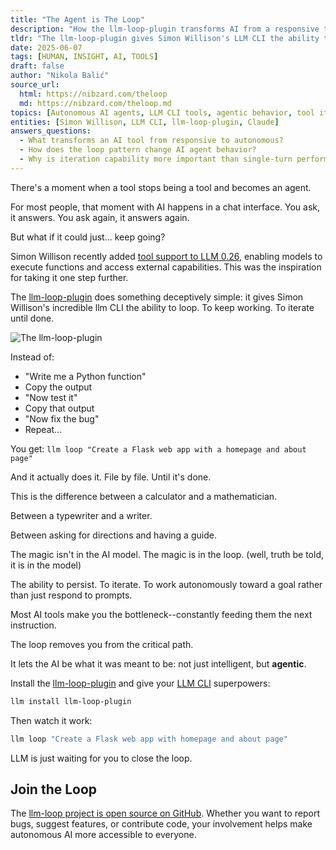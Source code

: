 ```yaml
---
title: "The Agent is The Loop"
description: "How the llm-loop-plugin transforms AI from a responsive tool into an autonomous agent that iterates until done."
tldr: "The llm-loop-plugin gives Simon Willison's LLM CLI the ability to loop and iterate autonomously. Instead of being a bottleneck feeding prompts one by one, you can set a goal and watch it work file by file until complete. The magic isn't in the AI model—it's in the loop."
date: 2025-06-07
tags: [HUMAN, INSIGHT, AI, TOOLS]
draft: false
author: "Nikola Balić"
source_url:
  html: https://nibzard.com/theloop
  md: https://nibzard.com/theloop.md
topics: [Autonomous AI agents, LLM CLI tools, agentic behavior, tool iteration, workflow automation]
entities: [Simon Willison, LLM CLI, llm-loop-plugin, Claude]
answers_questions:
  - What transforms an AI tool from responsive to autonomous?
  - How does the loop pattern change AI agent behavior?
  - Why is iteration capability more important than single-turn performance?
---
```


There's a moment when a tool stops being a tool and becomes an agent.

For most people, that moment with AI happens in a chat interface. You ask, it answers. You ask again, it answers again.

But what if it could just... keep going?

Simon Willison recently added [tool support to LLM 0.26](https://simonwillison.net/2025/May/27/llm-tools/), enabling models to execute functions and access external capabilities. This was the inspiration for taking it one step further.

The [llm-loop-plugin](https://pypi.org/project/llm-loop-plugin/) does something deceptively simple: it gives Simon Willison's incredible llm CLI the ability to loop. To keep working. To iterate until done.

![The llm-loop-plugin](/images/20250607-llm-loop.jpeg)

Instead of:
- "Write me a Python function"
- Copy the output
- "Now test it"
- Copy that output
- "Now fix the bug"
- Repeat...

You get:
`llm loop "Create a Flask web app with a homepage and about page"`

And it actually does it. File by file. Until it's done.

This is the difference between a calculator and a mathematician.

Between a typewriter and a writer.

Between asking for directions and having a guide.

The magic isn't in the AI model. The magic is in the loop. (well, truth be told, it is in the model)

The ability to persist. To iterate. To work autonomously toward a goal rather than just respond to prompts.

Most AI tools make you the bottleneck--constantly feeding them the next instruction.

The loop removes you from the critical path.

It lets the AI be what it was meant to be: not just intelligent, but **agentic**.

Install the [llm-loop-plugin](https://pypi.org/project/llm-loop-plugin/) and give your [LLM CLI](https://llm.datasette.io/) superpowers:

```bash
llm install llm-loop-plugin
```

Then watch it work:
```bash
llm loop "Create a Flask web app with homepage and about page"
```

LLM is just waiting for you to close the loop.

## Join the Loop

The [llm-loop project is open source on GitHub](https://github.com/nibzard/llm-loop). Whether you want to report bugs, suggest features, or contribute code, your involvement helps make autonomous AI more accessible to everyone.